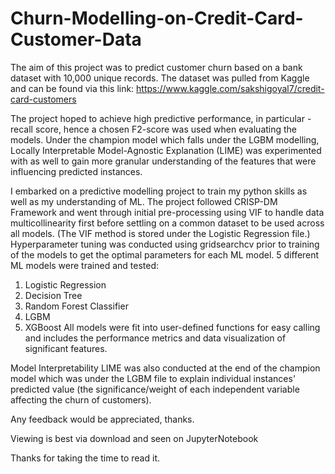 # Churn-Modelling-on-Credit-Card-Customer-Data

The aim of this project was to predict customer churn based on a bank dataset with 10,000 unique records.
The dataset was pulled from Kaggle and can be found via this link: https://www.kaggle.com/sakshigoyal7/credit-card-customers

The project hoped to achieve high predictive performance, in particular - recall score, hence a chosen F2-score was used when evaluating the models.
Under the champion model which falls under the LGBM modelling, Locally Interpretable Model-Agnostic Explanation (LIME) was experimented with as well to gain
more granular understanding of the features that were influencing predicted instances.

I embarked on a predictive modelling project to train my python skills as well as my understanding of ML.
The project followed CRISP-DM Framework and went through initial pre-processing using VIF to handle data multicollinearity first before settling on a common dataset to be used across all models.
(The VIF method is stored under the Logistic Regression file.)
Hyperparameter tuning was conducted using gridsearchcv prior to training of the models to get the optimal parameters for each ML model.
5 different ML models were trained and tested:
1) Logistic Regression
2) Decision Tree
3) Random Forest Classifier
4) LGBM
5) XGBoost
All models were fit into user-defined functions for easy calling and includes the performance metrics and data visualization of significant features.

Model Interpretability
LIME was also conducted at the end of the champion model which was under the LGBM file to explain individual instances' predicted value (the significance/weight of each independent variable affecting the churn of customers).

Any feedback would be appreciated, thanks.

Viewing is best via download and seen on JupyterNotebook

Thanks for taking the time to read it.
